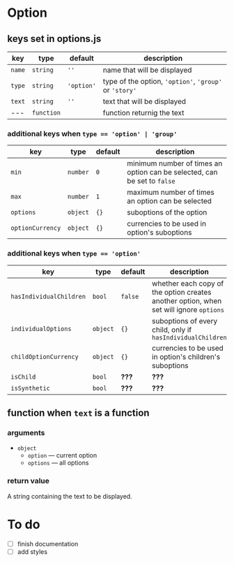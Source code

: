 # Option

## keys set in options.js
key                    |type      |default   |description
---                    |---       |---       |---
`name`                 |`string`  |`''`      |name that will be displayed
`type`                 |`string`  |`'option'`|type of the option, `'option'`, `'group'` or `'story'`
`text`                 |`string`  |`''`      |text that will be displayed
---                    |`function`|          |function returnig the text

### additional keys when `type == 'option' | 'group'`
key                    |type      |default   |description
---                    |---       |---       |---
`min`                  |`number`  |`0`       |minimum number of times an option can be selected, can be set to `false`
`max`                  |`number`  |`1`       |maximum number of times an option can be selected
`options`              |`object`  |`{}`      |suboptions of the option
`optionCurrency`       |`object`  |`{}`      |currencies to be used in option's suboptions

### additional keys when `type == 'option'`
key                    |type      |default   |description
---                    |---       |---       |---
`hasIndividualChildren`|`bool`    |`false`   |whether each copy of the option creates another option, when set will ignore `options`
`individualOptions`    |`object`  |`{}`      |suboptions of every child, only if `hasIndividualChildren`
`childOptionCurrency`  |`object`  |`{}`      |currencies to be used in option's children's suboptions
`isChild`              |`bool`    |**???**   |**???**
`isSynthetic`          |`bool`    |**???**   |**???**

## function when `text` is a function
### arguments
- `object`
  - `option` &mdash; current option
  - `options` &mdash; all options
### return value
A string containing the text to be displayed.


# To do
- [ ] finish documentation
- [ ] add styles